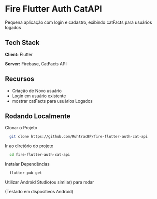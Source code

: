 
# Fire Flutter Auth CatAPI

Pequena aplicação com login e cadastro, exibindo catFacts para usuários logados


## Tech Stack

**Client:** Flutter

**Server:** Firebase, CatFacts API

  
## Recursos

- Criação de Novo usuário
- Login em usuário existente
- mostrar catFacts para usuários Logados


  
## Rodando Localmente

Clonar o Projeto

```bash
  git clone https://github.com/RuhtracBP/fire-flutter-auth-cat-api
```

Ir ao diretório do projeto

```bash
  cd fire-flutter-auth-cat-api
```

Instalar Dependências

```bash
  flutter pub get
```

Utilizar Android Studio(ou similar) para rodar

(Testado em dispositivos Android)


  